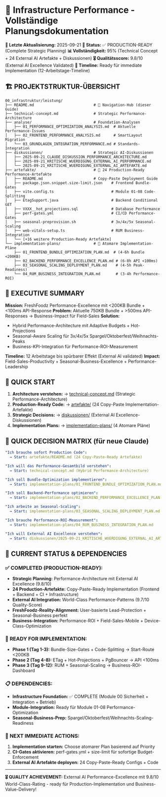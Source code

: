 # 🚀 Infrastructure Performance - Vollständige Planungsdokumentation

**📅 Letzte Aktualisierung:** 2025-09-21
**🎯 Status:** ✅ PRODUCTION-READY (Complete Strategic Planning)
**📊 Vollständigkeit:** 95% (Technical Concept + 24 External AI Artefakte + Diskussionen)
**🎖️ Qualitätsscore:** 9.8/10 (External AI Excellence Validated)
**🤝 Timeline:** Ready für immediate Implementation (12-Arbeitstage-Timeline)

## 🏗️ **PROJEKTSTRUKTUR-ÜBERSICHT**

```
00_infrastruktur/leistung/
├── README.md                           # 🎯 Navigation-Hub (dieser Guide)
├── technical-concept.md                # Strategic Performance-Architecture
├── analyse/                            # Foundation-Analysen
│   ├── 01_PERFORMANCE_OPTIMIZATION_ANALYSIS.md  # Aktuelle Performance-Issues
│   ├── 02_FRONTEND_PERFORMANCE_ANALYSIS.md      # SmartLayout Migration
│   └── 03_GRUNDLAGEN_INTEGRATION_PERFORMANCE.md # Standards-Integration
├── diskussionen/                       # Strategic AI-Diskussionen
│   ├── 2025-09-21_CLAUDE_DISKUSSION_PERFORMANCE_ARCHITECTURE.md
│   ├── 2025-09-21_KRITISCHE_WUERDIGUNG_EXTERNAL_AI_PERFORMANCE.md
│   └── 2025-09-21_KRITISCHE_WUERDIGUNG_EXTERNAL_AI_ARTEFAKTE.md
├── artefakte/                          # 🎯 24 Production-Ready Performance-Artefakte
│   ├── README.md                       # Copy-Paste Deployment Guide
│   ├── package.json.snippet.size-limit.json    # Frontend Bundle-Gates
│   ├── vite.config.ts                          # Module 01-08 Code-Splitting
│   ├── EtagSupport.java                        # Backend Conditional GET
│   ├── VXXX__hot_projections.sql               # Database Performance
│   ├── perf-gates.yml                          # CI/CD Performance-Gates
│   ├── seasonal-preprovision.sh                # 3x/4x/5x Seasonal-Scaling
│   ├── web-vitals-setup.ts                     # RUM Business-Integration
│   └── [+16 weitere Production-Ready Artefakte]
└── implementation-plans/               # 🎯 Atomare Implementation-Pläne
    ├── 01_FRONTEND_BUNDLE_OPTIMIZATION_PLAN.md  # (4-6h Bundle <200KB)
    ├── 02_BACKEND_PERFORMANCE_EXCELLENCE_PLAN.md # (6-8h API <100ms)
    ├── 03_SEASONAL_SCALING_DEPLOYMENT_PLAN.md    # (4-5h Peak-Readiness)
    └── 04_RUM_BUSINESS_INTEGRATION_PLAN.md       # (3-4h Performance-ROI)
```

## 🎯 **EXECUTIVE SUMMARY**

**Mission:** FreshFoodz Performance-Excellence mit <200KB Bundle + <100ms API-Response
**Problem:** Aktuelle 750KB Bundle + >500ms API-Responses → Business-Impact für Field-Sales
**Solution:**
- Hybrid Performance-Architecture mit Adaptive Budgets + Hot-Projections
- Seasonal-Aware Scaling für 3x/4x/5x Spargel/Oktoberfest/Weihnachts-Peaks
- Business-KPI-Integration für Performance-ROI-Measurement

**Timeline:** 12 Arbeitstage bis spürbarer Effekt (External AI validated)
**Impact:** Field-Sales-Productivity + Seasonal-Business-Excellence + Performance-Leadership

## 📁 **QUICK START**

1. **Architecture verstehen:** → [technical-concept.md](technical-concept.md) (Strategic Performance-Architecture)
2. **Production-Ready Code:** → [artefakte/](artefakte/) (24 Copy-Paste Implementation-Artefakte)
3. **Strategic Decisions:** → [diskussionen/](diskussionen/) (External AI Excellence-Diskussionen)
4. **Implementation Plans:** → [implementation-plans/](implementation-plans/) (4 Atomare Pläne)

## 🎯 **QUICK DECISION MATRIX (für neue Claude)**

```yaml
"Ich brauche sofort Production Code":
  → Start: artefakte/README.md (24 Copy-Paste-Ready Artefakte)

"Ich will das Performance-Gesamtbild verstehen":
  → Start: technical-concept.md (Hybrid Performance-Architecture)

"Ich soll Bundle-Optimization implementieren":
  → Start: implementation-plans/01_FRONTEND_BUNDLE_OPTIMIZATION_PLAN.md

"Ich soll Backend-Performance optimieren":
  → Start: implementation-plans/02_BACKEND_PERFORMANCE_EXCELLENCE_PLAN.md

"Ich arbeite an Seasonal-Scaling":
  → Start: implementation-plans/03_SEASONAL_SCALING_DEPLOYMENT_PLAN.md

"Ich brauche Performance-ROI-Measurement":
  → Start: implementation-plans/04_RUM_BUSINESS_INTEGRATION_PLAN.md

"Ich will External AI Excellence verstehen":
  → Start: diskussionen/2025-09-21_KRITISCHE_WUERDIGUNG_EXTERNAL_AI_ARTEFAKTE.md
```

## 🚀 **CURRENT STATUS & DEPENDENCIES**

### ✅ **COMPLETED (PRODUCTION-READY):**
- **Strategic Planning:** Performance-Architecture mit External AI Excellence (9.8/10)
- **24 Production-Artefakte:** Copy-Paste-Ready Implementation (Frontend + Backend + CI + Infrastructure)
- **External AI Integration:** World-Class Performance-Patterns (9.7/10 Quality-Score)
- **FreshFoodz-Reality-Alignment:** User-basierte Lead-Protection + Seasonal-Business perfekt
- **Business-Integration:** Performance-ROI + Field-Sales-Mobile + Device-Class-Optimization

### 🔄 **READY FOR IMPLEMENTATION:**
- **Phase 1 (Tag 1-3):** Bundle-Size-Gates + Code-Splitting → Start-Route <200KB
- **Phase 2 (Tag 4-8):** ETag + Hot-Projections + PgBouncer → API <100ms
- **Phase 3 (Tag 9-12):** RUM + Seasonal-Scaling → Business-ROI-Dashboard

### 📋 **DEPENDENCIES:**
- **Infrastructure Foundation:** ✅ COMPLETE (Module 00 Sicherheit + Integration + Betrieb)
- **Module-Integration:** Ready für Module 01-08 Performance-Optimization
- **Seasonal-Business-Prep:** Spargel/Oktoberfest/Weihnachts-Scaling-Readiness

### 🎯 **NEXT IMMEDIATE ACTIONS:**
1. **Implementation starten:** Choose atomarer Plan basierend auf Priority
2. **CI-Gates aktivieren:** perf-gates.yml + size-limit für sofortige Budget-Enforcement
3. **External AI Artefakte deployen:** 24 Copy-Paste-Ready Configs + Code

---

**🎖️ QUALITY ACHIEVEMENT:** External AI Performance-Excellence mit 9.8/10 World-Class-Rating - ready für Production-Implementation und Business-Value-Delivery!
